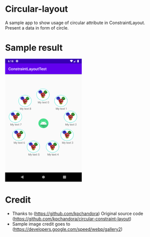 # Circular-layout
A sample app to show usage of circular attribute in ConstraintLayout. Present a data in form of circle.

# Sample result

<img src="Circular-images.png" width="250" height="400">

# Credit
* Thanks to (https://github.com/kpchandora) Original source code (https://github.com/kpchandora/circular-constraint-layout)
* Sample image credit goes to (https://developers.google.com/speed/webp/gallery2)
